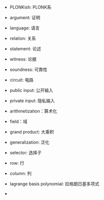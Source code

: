 - PLONKish: PLONK系

- argument: 证明

- language: 语言

- relation: 关系

- statement: 论述

- witness: 论据

- soundness: 可靠性

- circuit: 电路

- public input: 公开输入

- private input: 隐私输入

- arithmetization：算术化

- field：域

- grand product: 大乘积

- generalization: 泛化

- selector: 选择子

- row: 行

- column: 列

- lagrange basis polynomial: 拉格朗日基多项式

- 

  
